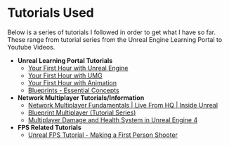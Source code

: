 # Tutorials Used
Below is a series of tutorials I followed in order to get what I have so far. These range from tutorial series from the Unreal Engine Learning Portal to Youtube Videos.  
- __Unreal Learning Portal Tutorials__
    - [Your First Hour with Unreal Engine](https://learn.unrealengine.com/course/2503277)  
    - [Your First Hour with UMG](https://learn.unrealengine.com/course/3061301)  
    - [Your First Hour with Animation](https://learn.unrealengine.com/course/3746782)  
    - [Blueprints - Essential Concepts](https://learn.unrealengine.com/course/2436619)  
- __Network Multiplayer Tutorials/Information__
    - [Network Multiplayer Fundamentals | Live From HQ | Inside Unreal](https://youtu.be/09yWANtKmC8)  
    - [Blueprint Multiplayer (Tutorial Series)](https://www.youtube.com/watch?v=abmzWUWxy1U)  
    - [Multiplayer Damage and Health System in Unreal Engine 4](https://couchlearn.com/multiplayer-damage-and-health-system-in-unreal-engine-4/)  
- __FPS Related Tutorials__
    - [Unreal FPS Tutorial - Making a First Person Shooter](https://www.youtube.com/watch?v=bQtbhWKsQKA)  
